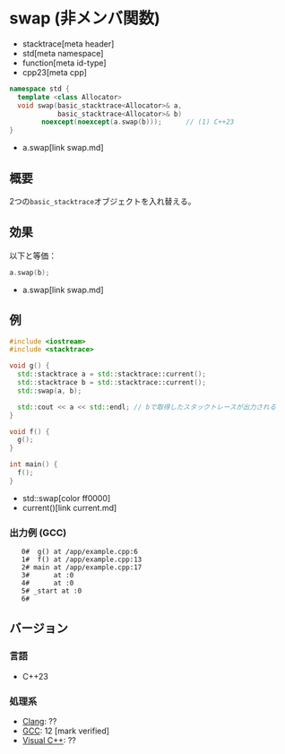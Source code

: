 # swap (非メンバ関数)
* stacktrace[meta header]
* std[meta namespace]
* function[meta id-type]
* cpp23[meta cpp]

```cpp
namespace std {
  template <class Allocator>
  void swap(basic_stacktrace<Allocator>& a,
            basic_stacktrace<Allocator>& b)
        noexcept(noexcept(a.swap(b)));      // (1) C++23
}
```
* a.swap[link swap.md]

## 概要
2つの`basic_stacktrace`オブジェクトを入れ替える。


## 効果
以下と等価：

```cpp
a.swap(b);
```
* a.swap[link swap.md]


## 例
```cpp example
#include <iostream>
#include <stacktrace>

void g() {
  std::stacktrace a = std::stacktrace::current();
  std::stacktrace b = std::stacktrace::current();
  std::swap(a, b);

  std::cout << a << std::endl; // bで取得したスタックトレースが出力される
}

void f() {
  g();
}

int main() {
  f();
}
```
* std::swap[color ff0000]
* current()[link current.md]

### 出力例 (GCC)
```
   0#  g() at /app/example.cpp:6
   1#  f() at /app/example.cpp:13
   2# main at /app/example.cpp:17
   3#      at :0
   4#      at :0
   5# _start at :0
   6# 
```


## バージョン
### 言語
- C++23

### 処理系
- [Clang](/implementation.md#clang): ??
- [GCC](/implementation.md#gcc): 12 [mark verified]
- [Visual C++](/implementation.md#visual_cpp): ??
